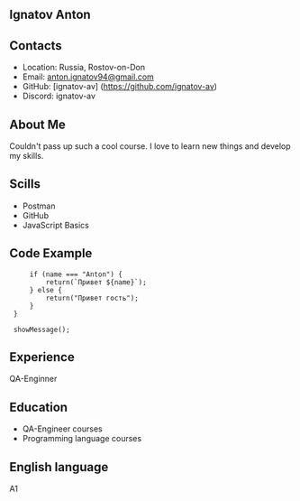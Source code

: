 ## Ignatov Anton

## Contacts

* Loсation: Russia, Rostov-on-Don
* Email: anton.ignatov94@gmail.com
* GitHub: [ignatov-av] (https://github.com/ignatov-av)
* Discord: ignatov-av

## About Me

Couldn't pass up such a cool course. I love to learn new things and develop my skills.

## Scills

* Postman
* GitHub
* JavaScript Basics

## Code Example

```function showMessage(name) {
     if (name === "Anton") {
         return(`Привет ${name}`);
     } else {
         return("Привет гость");
     }
 }

 showMessage();
```

## Experience

QA-Enginner

## Education

* QA-Engineer courses
* Programming language courses

## English language

A1

